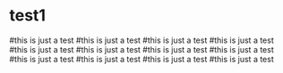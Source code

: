 # test1
#this is just a test 
#this is just a test 
#this is just a test 
#this is just a test 
#this is just a test 
#this is just a test 
#this is just a test 
#this is just a test 
#this is just a test 
#this is just a test 
#this is just a test 
#this is just a test 
